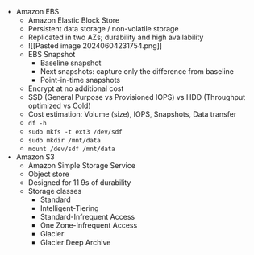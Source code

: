 - Amazon EBS
	- Amazon Elastic Block Store
	- Persistent data storage / non-volatile storage
	- Replicated in two AZs; durability and high availability 
	- ![[Pasted image 20240604231754.png]]
	- EBS Snapshot
		- Baseline snapshot
		- Next snapshots: capture only the difference from baseline
		- Point-in-time snapshots
	- Encrypt at no additional cost
	- SSD (General Purpose vs Provisioned IOPS) vs HDD (Throughput optimized vs Cold)
	- Cost estimation: Volume (size), IOPS, Snapshots, Data transfer
	- `df -h`
	- `sudo mkfs -t ext3 /dev/sdf`
	- `sudo mkdir /mnt/data`
	- `mount /dev/sdf /mnt/data`
- Amazon S3
	- Amazon Simple Storage Service
	- Object store
	- Designed for 11 9s of durability
	- Storage classes
		- Standard
		- Intelligent-Tiering
		- Standard-Infrequent Access
		- One Zone-Infrequent Access
		- Glacier
		- Glacier Deep Archive